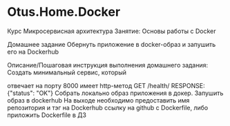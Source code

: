 # Otus.Home.Docker
Курс Микросервисная архитектура
Занятие: Основы работы с Docker

Домашнее задание
Обернуть приложение в docker-образ и запушить его на Dockerhub

Описание/Пошаговая инструкция выполнения домашнего задания:
Создать минимальный сервис, который

отвечает на порту 8000
имеет http-метод
GET /health/
RESPONSE: {"status": "OK"}
Cобрать локально образ приложения в докер.
Запушить образ в dockerhub
На выходе необходимо предоставить
имя репозитория и тэг на Dockerhub
ссылку на github c Dockerfile, либо приложить Dockerfile в ДЗ
